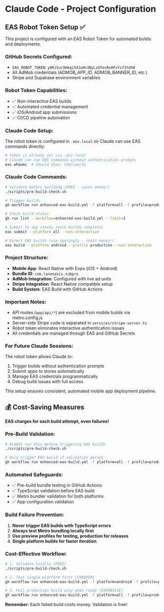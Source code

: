 # Claude Code - Project Configuration

## EAS Robot Token Setup ✅

This project is configured with an EAS Robot Token for automated builds and deployments.

### GitHub Secrets Configured:
- `EAS_ROBOT_TOKEN`: `y0KiSuc9mkqi5dJuHs3ByLzUTocRxHFsYs73tdhW`
- All AdMob credentials (ADMOB_APP_ID, ADMOB_BANNER_ID, etc.)
- Stripe and Supabase environment variables

### Robot Token Capabilities:
- ✅ Non-interactive EAS builds
- ✅ Automated credential management  
- ✅ iOS/Android app submissions
- ✅ CI/CD pipeline automation

### Claude Code Setup:
The robot token is configured in `.env.local` so Claude can use EAS commands directly:
```bash
# Token is already set via .env.local
# Claude can run EAS commands without authentication prompts
eas whoami  # Should show: thefixer3x
```

### Claude Code Commands:
```bash
# Validate before building (FREE - saves money!)
./scripts/pre-build-check.sh

# Trigger builds
gh workflow run enhanced-eas-build.yml -f platform=all -f profile=production

# Check build status
gh run list --workflow=enhanced-eas-build.yml --limit=3

# Submit to app stores (once builds complete)
eas submit --platform all --non-interactive

# Direct EAS builds (use sparingly - costs money!)
eas build --platform android --profile production --non-interactive
```

### Project Structure:
- **Mobile App**: React Native with Expo (iOS + Android)
- **Bundle ID**: `com.lanonasis.subpro` 
- **AdMob Integration**: Configured with live ad units
- **Stripe Integration**: React Native compatible setup
- **Build System**: EAS Build with GitHub Actions

### Important Notes:
- API routes (`app/api/*`) are excluded from mobile builds via metro.config.js
- Server-side Stripe code is separated in `services/stripe-server.ts`
- Robot token eliminates interactive authentication issues
- All credentials are managed through EAS and GitHub Secrets

### For Future Claude Sessions:
The robot token allows Claude to:
1. Trigger builds without authentication prompts
2. Submit apps to stores automatically
3. Manage EAS credentials programmatically
4. Debug build issues with full access

This setup ensures consistent, automated mobile app deployment pipeline.

## 💰 Cost-Saving Measures

**EAS charges for each build attempt, even failures!** 

### Pre-Build Validation:
```bash
# ALWAYS run this before triggering EAS builds
./scripts/pre-build-check.sh

# Only trigger EAS build if validation passes
gh workflow run enhanced-eas-build.yml -f platform=all -f profile=production
```

### Automated Safeguards:
- ✅ Pre-build bundle testing in GitHub Actions
- ✅ TypeScript validation before EAS build
- ✅ Metro bundler validation for both platforms
- ✅ App configuration validation

### Build Failure Prevention:
1. **Never trigger EAS builds with TypeScript errors**
2. **Always test Metro bundling locally first**
3. **Use preview profiles for testing, production for releases**
4. **Single platform builds for faster iteration**

### Cost-Effective Workflow:
```bash
# 1. Validate locally (FREE)
./scripts/pre-build-check.sh

# 2. Test single platform first (CHEAPER)
gh workflow run enhanced-eas-build.yml -f platform=android -f profile=preview

# 3. Full production build only when ready (EXPENSIVE)
gh workflow run enhanced-eas-build.yml -f platform=all -f profile=production
```

**Remember**: Each failed build costs money. Validation is free!